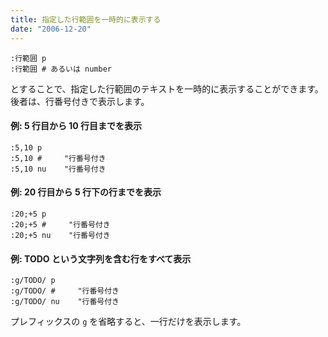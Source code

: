 ```yaml
---
title: 指定した行範囲を一時的に表示する
date: "2006-12-20"
---
```


~~~ vim
:行範囲 p
:行範囲 # あるいは number
~~~

とすることで、指定した行範囲のテキストを一時的に表示することができます。
後者は、行番号付きで表示します。

#### 例: 5 行目から 10 行目までを表示

~~~ vim
:5,10 p
:5,10 #     "行番号付き
:5,10 nu    "行番号付き
~~~

#### 例: 20 行目から 5 行下の行までを表示

~~~ vim
:20;+5 p
:20;+5 #     "行番号付き
:20;+5 nu    "行番号付き
~~~

#### 例: TODO という文字列を含む行をすべて表示

~~~ vim
:g/TODO/ p
:g/TODO/ #     "行番号付き
:g/TODO/ nu    "行番号付き
~~~

プレフィックスの `g` を省略すると、一行だけを表示します。

